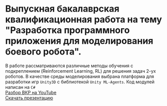 # Выпускная бакалаврская квалификационная работа на тему "Разработка программного приложения для моделирования боевого робота".
В работе рассматриваются различные методы обучения с подкреплением (Reinforcement Learning, RL) для решения задач 2-ух роботов. В качестве среды моделирования выбрана платформа для разработки игр `Unity3D` с библиотекой `Unity ML-Agents`. Код модулей написан на `C#` <br>
<a href="https://www.youtube.com/@АртёмКутепов-е2г">Разбор ВКР на YouTube</a><br>
<a href="https://cloud.mail.ru/public/mEYy/YRccMReuY">Скачать презентацию</a>
